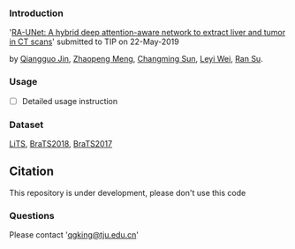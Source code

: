 ### Introduction

'[RA-UNet: A hybrid deep attention-aware network to extract liver and tumor in CT scans](https://arxiv.org/abs/1811.01328)' submitted to TIP on 22-May-2019

by [Qiangguo Jin](https://scholar.google.com/citations?user=USoKG48AAAAJ), [Zhaopeng Meng](http://scs.tju.edu.cn/plus/view.php?aid=723), [Changming Sun](http://vision-cdc.csiro.au/changming.sun/), [Leyi Wei](http://cs.tju.edu.cn/csweb/admin_teacher/view?id=185), [Ran Su](http://www.escience.cn/people/suran/index.html). 

### Usage

 - [ ] Detailed usage instruction


### Dataset
[LiTS](https://competitions.codalab.org/competitions/17094), [BraTS2018](https://www.med.upenn.edu/sbia/brats2018.html), [BraTS2017](https://www.med.upenn.edu/sbia/brats2017.html)

## Citation

This repository is under development, please don't use this code


### Questions

Please contact 'qgking@tju.edu.cn'
